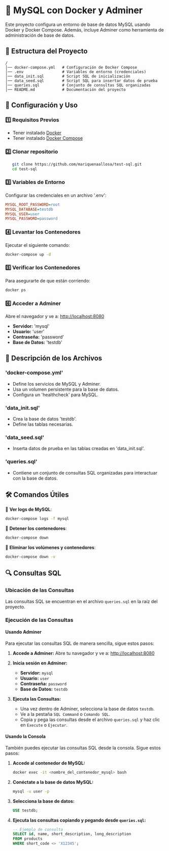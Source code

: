# 📌 MySQL con Docker y Adminer

Este proyecto configura un entorno de base de datos MySQL usando Docker y Docker Compose. Además, incluye Adminer como herramienta de administración de base de datos.

## 📂 Estructura del Proyecto
```plaintext
/
│── docker-compose.yml   # Configuración de Docker Compose
│── .env                 # Variables de entorno (credenciales)
│── data_init.sql        # Script SQL de inicialización
│── data_seed.sql        # Script SQL para insertar datos de prueba
│── queries.sql          # Conjunto de consultas SQL organizadas
│── README.md            # Documentación del proyecto
```

## 🚀 Configuración y Uso

### 1️⃣ **Requisitos Previos**
- Tener instalado [Docker](https://www.docker.com/)
- Tener instalado [Docker Compose](https://docs.docker.com/compose/install/)

### 2️⃣ **Clonar repositorio**

```sh
   git clone https://github.com/mariquenaallosa/test-sql.git
   cd test-sql
```

### 3️⃣ **Variables de Entorno**
Configurar las credenciales en un archivo '.env':
```ini
MYSQL_ROOT_PASSWORD=root
MYSQL_DATABASE=testdb
MYSQL_USER=user
MYSQL_PASSWORD=password
```

### 4️⃣ **Levantar los Contenedores**
Ejecutar el siguiente comando:
```sh
docker-compose up -d
```

### 5️⃣ **Verificar los Contenedores**
Para asegurarte de que están corriendo:
```sh
docker ps
```

### 6️⃣ **Acceder a Adminer**
Abre el navegador y ve a: [http://localhost:8080](http://localhost:8080)
- **Servidor:** 'mysql'
- **Usuario:** 'user'
- **Contraseña:** 'password'
- **Base de Datos:** 'testdb'

## 📜 Descripción de los Archivos

### 'docker-compose.yml'
- Define los servicios de MySQL y Adminer.
- Usa un volumen persistente para la base de datos.
- Configura un 'healthcheck' para MySQL.

### 'data_init.sql'
- Crea la base de datos 'testdb'.
- Define las tablas necesarias.

### 'data_seed.sql'
- Inserta datos de prueba en las tablas creadas en 'data_init.sql'.

### 'queries.sql'
- Contiene un conjunto de consultas SQL organizadas para interactuar con la base de datos.

## 🛠 Comandos Útiles

📌 **Ver logs de MySQL**:
```sh
docker-compose logs -f mysql
```
📌 **Detener los contenedores**:
```sh
docker-compose down
```
📌 **Eliminar los volúmenes y contenedores**:
```sh
docker-compose down -v
```

## 🔍 Consultas SQL

### Ubicación de las Consultas
Las consultas SQL se encuentran en el archivo `queries.sql` en la raíz del proyecto.

### Ejecución de las Consultas

#### Usando Adminer
Para ejecutar las consultas SQL de manera sencilla, sigue estos pasos:

1. **Accede a Adminer:**
   Abre tu navegador y ve a: [http://localhost:8080](http://localhost:8080)

2. **Inicia sesión en Adminer:**
   - **Servidor:** `mysql`
   - **Usuario:** `user`
   - **Contraseña:** `password`
   - **Base de Datos:** `testdb`

3. **Ejecuta las Consultas:**
   - Una vez dentro de Adminer, selecciona la base de datos `testdb`.
   - Ve a la pestaña `SQL Command` o `Comando SQL`.
   - Copia y pega las consultas desde el archivo `queries.sql` y haz clic en `Execute` o `Ejecutar`.

#### Usando la Consola
También puedes ejecutar las consultas SQL desde la consola. Sigue estos pasos:

1. **Accede al contenedor de MySQL:**
   ```sh
   docker exec -it <nombre_del_contenedor_mysql> bash
   ```

2. **Conéctate a la base de datos MySQL:**
   ```sh
   mysql -u user -p
   ```

3. **Selecciona la base de datos:**
   ```sql
   USE testdb;
   ```

4. **Ejecuta las consultas copiando y pegando desde `queries.sql`:**
   ```sql
   -- Ejemplo de consulta
   SELECT id, name, short_description, long_description
   FROM products
   WHERE short_code <> 'X12345';
   ```
